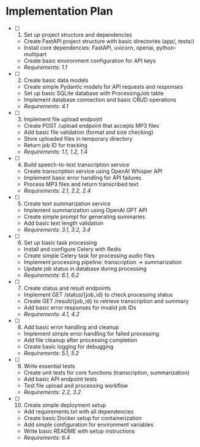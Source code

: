 # Implementation Plan

- [ ] 1. Set up project structure and dependencies
  - Create FastAPI project structure with basic directories (app/, tests/)
  - Install core dependencies: FastAPI, uvicorn, openai, python-multipart
  - Create basic environment configuration for API keys
  - _Requirements: 1.1_

- [ ] 2. Create basic data models
  - Create simple Pydantic models for API requests and responses
  - Set up basic SQLite database with ProcessingJob table
  - Implement database connection and basic CRUD operations
  - _Requirements: 4.1_

- [ ] 3. Implement file upload endpoint
  - Create POST /upload endpoint that accepts MP3 files
  - Add basic file validation (format and size checking)
  - Store uploaded files in temporary directory
  - Return job ID for tracking
  - _Requirements: 1.1, 1.2, 1.4_

- [ ] 4. Build speech-to-text transcription service
  - Create transcription service using OpenAI Whisper API
  - Implement basic error handling for API failures
  - Process MP3 files and return transcribed text
  - _Requirements: 2.1, 2.2, 2.4_

- [ ] 5. Create text summarization service
  - Implement summarization using OpenAI GPT API
  - Create simple prompt for generating summaries
  - Add basic text length validation
  - _Requirements: 3.1, 3.2, 3.4_

- [ ] 6. Set up basic task processing
  - Install and configure Celery with Redis
  - Create simple Celery task for processing audio files
  - Implement processing pipeline: transcription → summarization
  - Update job status in database during processing
  - _Requirements: 6.1, 6.2_

- [ ] 7. Create status and result endpoints
  - Implement GET /status/{job_id} to check processing status
  - Create GET /result/{job_id} to retrieve transcription and summary
  - Add basic error responses for invalid job IDs
  - _Requirements: 4.1, 4.2_

- [ ] 8. Add basic error handling and cleanup
  - Implement simple error handling for failed processing
  - Add file cleanup after processing completion
  - Create basic logging for debugging
  - _Requirements: 5.1, 5.2_

- [ ] 9. Write essential tests
  - Create unit tests for core functions (transcription, summarization)
  - Add basic API endpoint tests
  - Test file upload and processing workflow
  - _Requirements: 2.2, 3.2_

- [ ] 10. Create simple deployment setup
  - Add requirements.txt with all dependencies
  - Create basic Docker setup for containerization
  - Add simple configuration for environment variables
  - Write basic README with setup instructions
  - _Requirements: 6.4_
